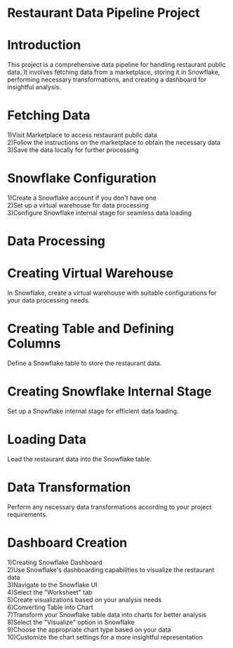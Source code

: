 # Restaurant Data Pipeline Project
# Introduction
This project is a comprehensive data pipeline for handling restaurant public data. It involves fetching data from a marketplace, storing it in Snowflake, performing necessary transformations, 
and creating a dashboard for insightful analysis.
# Fetching Data
1)Visit Marketplace to access restaurant public data  
2)Follow the instructions on the marketplace to obtain the necessary data  
3)Save the data locally for further processing  
# Snowflake Configuration
1)Create a Snowflake account if you don't have one  
2)Set up a virtual warehouse for data processing  
3)Configure Snowflake internal stage for seamless data loading  
# Data Processing
# Creating Virtual Warehouse
In Snowflake, create a virtual warehouse with suitable configurations for your data processing needs.
# Creating Table and Defining Columns
Define a Snowflake table to store the restaurant data.
# Creating Snowflake Internal Stage
Set up a Snowflake internal stage for efficient data loading.
# Loading Data
Load the restaurant data into the Snowflake table.
# Data Transformation
Perform any necessary data transformations according to your project requirements.
# Dashboard Creation
1)Creating Snowflake Dashboard  
2)Use Snowflake's dashboarding capabilities to visualize the restaurant data  
3)Navigate to the Snowflake UI  
4)Select the "Worksheet" tab  
5)Create visualizations based on your analysis needs  
6)Converting Table into Chart  
7)Transform your Snowflake table data into charts for better analysis  
8)Select the "Visualize" option in Snowflake  
9)Choose the appropriate chart type based on your data  
10)Customize the chart settings for a more insightful representation  
